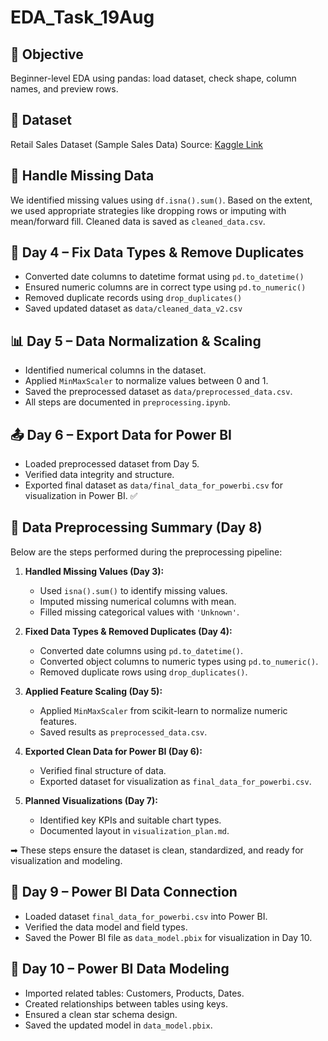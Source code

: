 # EDA_Task_19Aug
## 📘 Objective
Beginner-level EDA using pandas: load dataset, check shape, column names, and
preview rows.
## 📂 Dataset
Retail Sales Dataset (Sample Sales Data)
Source: [Kaggle Link](https://www.kaggle.com/datasets/kyanyoga/sample-salesdata)





## 🧹 Handle Missing Data
We identified missing values using `df.isna().sum()`. Based on the extent, we used appropriate strategies like dropping rows or imputing with mean/forward fill. Cleaned data is saved as `cleaned_data.csv`.



## 🔄 Day 4 – Fix Data Types & Remove Duplicates

- Converted date columns to datetime format using `pd.to_datetime()`
- Ensured numeric columns are in correct type using `pd.to_numeric()`
- Removed duplicate records using `drop_duplicates()`
- Saved updated dataset as `data/cleaned_data_v2.csv`



## 📊 Day 5 – Data Normalization & Scaling
- Identified numerical columns in the dataset.
- Applied `MinMaxScaler` to normalize values between 0 and 1.
- Saved the preprocessed dataset as `data/preprocessed_data.csv`.
- All steps are documented in `preprocessing.ipynb`.



## 📤 Day 6 – Export Data for Power BI
- Loaded preprocessed dataset from Day 5.
- Verified data integrity and structure.
- Exported final dataset as `data/final_data_for_powerbi.csv` for visualization in Power BI.
✅


## 🧾 Data Preprocessing Summary (Day 8)

Below are the steps performed during the preprocessing pipeline:

1. **Handled Missing Values (Day 3):**
   - Used `isna().sum()` to identify missing values.
   - Imputed missing numerical columns with mean.
   - Filled missing categorical values with `'Unknown'`.

2. **Fixed Data Types & Removed Duplicates (Day 4):**
   - Converted date columns using `pd.to_datetime()`.
   - Converted object columns to numeric types using `pd.to_numeric()`.
   - Removed duplicate rows using `drop_duplicates()`.

3. **Applied Feature Scaling (Day 5):**
   - Applied `MinMaxScaler` from scikit-learn to normalize numeric features.
   - Saved results as `preprocessed_data.csv`.

4. **Exported Clean Data for Power BI (Day 6):**
   - Verified final structure of data.
   - Exported dataset for visualization as `final_data_for_powerbi.csv`.

5. **Planned Visualizations (Day 7):**
   - Identified key KPIs and suitable chart types.
   - Documented layout in `visualization_plan.md`.

➡ These steps ensure the dataset is clean, standardized, and ready for visualization and modeling.


## 🧩 Day 9 – Power BI Data Connection
- Loaded dataset `final_data_for_powerbi.csv` into Power BI.
- Verified the data model and field types.
- Saved the Power BI file as `data_model.pbix` for visualization in Day 10.


## 🔗 Day 10 – Power BI Data Modeling
- Imported related tables: Customers, Products, Dates.
- Created relationships between tables using keys.
- Ensured a clean star schema design.
- Saved the updated model in `data_model.pbix`.
